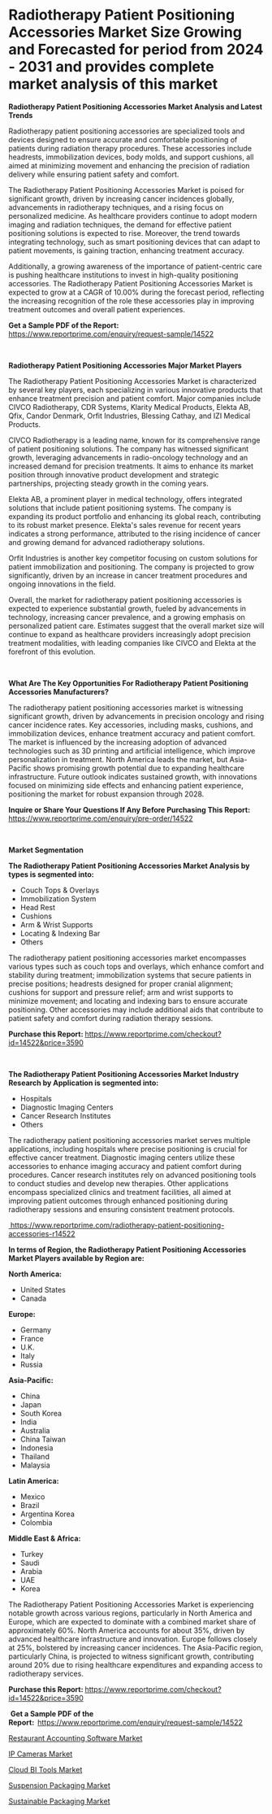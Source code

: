 <p><h1>Radiotherapy Patient Positioning Accessories Market Size Growing and Forecasted for period from 2024 - 2031 and provides complete market analysis of this market</h1></p><p><strong>Radiotherapy Patient Positioning Accessories Market Analysis and Latest Trends</strong></p>
<p><p>Radiotherapy patient positioning accessories are specialized tools and devices designed to ensure accurate and comfortable positioning of patients during radiation therapy procedures. These accessories include headrests, immobilization devices, body molds, and support cushions, all aimed at minimizing movement and enhancing the precision of radiation delivery while ensuring patient safety and comfort.</p><p>The Radiotherapy Patient Positioning Accessories Market is poised for significant growth, driven by increasing cancer incidences globally, advancements in radiotherapy techniques, and a rising focus on personalized medicine. As healthcare providers continue to adopt modern imaging and radiation techniques, the demand for effective patient positioning solutions is expected to rise. Moreover, the trend towards integrating technology, such as smart positioning devices that can adapt to patient movements, is gaining traction, enhancing treatment accuracy.</p><p>Additionally, a growing awareness of the importance of patient-centric care is pushing healthcare institutions to invest in high-quality positioning accessories. The Radiotherapy Patient Positioning Accessories Market is expected to grow at a CAGR of 10.00% during the forecast period, reflecting the increasing recognition of the role these accessories play in improving treatment outcomes and overall patient experiences.</p></p>
<p><strong>Get a Sample PDF of the Report:&nbsp;</strong> <a href="https://www.reportprime.com/enquiry/request-sample/14522?utm_campaign=31&utm_medium=2&utm_source=Github&utm_content=ia&utm_term=29112024&utm_id=radiotherapy-patient-positioning-accessories">https://www.reportprime.com/enquiry/request-sample/14522</a></p>
<p>&nbsp;</p>
<p><strong>Radiotherapy Patient Positioning Accessories Major Market Players</strong></p>
<p><p>The Radiotherapy Patient Positioning Accessories Market is characterized by several key players, each specializing in various innovative products that enhance treatment precision and patient comfort. Major companies include CIVCO Radiotherapy, CDR Systems, Klarity Medical Products, Elekta AB, Qfix, Candor Denmark, Orfit Industries, Blessing Cathay, and IZI Medical Products.</p><p>CIVCO Radiotherapy is a leading name, known for its comprehensive range of patient positioning solutions. The company has witnessed significant growth, leveraging advancements in radio-oncology technology and an increased demand for precision treatments. It aims to enhance its market position through innovative product development and strategic partnerships, projecting steady growth in the coming years.</p><p>Elekta AB, a prominent player in medical technology, offers integrated solutions that include patient positioning systems. The company is expanding its product portfolio and enhancing its global reach, contributing to its robust market presence. Elekta's sales revenue for recent years indicates a strong performance, attributed to the rising incidence of cancer and growing demand for advanced radiotherapy solutions.</p><p>Orfit Industries is another key competitor focusing on custom solutions for patient immobilization and positioning. The company is projected to grow significantly, driven by an increase in cancer treatment procedures and ongoing innovations in the field.</p><p>Overall, the market for radiotherapy patient positioning accessories is expected to experience substantial growth, fueled by advancements in technology, increasing cancer prevalence, and a growing emphasis on personalized patient care. Estimates suggest that the overall market size will continue to expand as healthcare providers increasingly adopt precision treatment modalities, with leading companies like CIVCO and Elekta at the forefront of this evolution.</p></p>
<p>&nbsp;</p>
<p><strong>What Are The Key Opportunities For Radiotherapy Patient Positioning Accessories Manufacturers?</strong></p>
<p><p>The radiotherapy patient positioning accessories market is witnessing significant growth, driven by advancements in precision oncology and rising cancer incidence rates. Key accessories, including masks, cushions, and immobilization devices, enhance treatment accuracy and patient comfort. The market is influenced by the increasing adoption of advanced technologies such as 3D printing and artificial intelligence, which improve personalization in treatment. North America leads the market, but Asia-Pacific shows promising growth potential due to expanding healthcare infrastructure. Future outlook indicates sustained growth, with innovations focused on minimizing side effects and enhancing patient experience, positioning the market for robust expansion through 2028.</p></p>
<p><strong>Inquire or Share Your Questions If Any Before Purchasing This Report:</strong> <a href="https://www.reportprime.com/enquiry/pre-order/14522?utm_campaign=31&utm_medium=2&utm_source=Github&utm_content=ia&utm_term=29112024&utm_id=radiotherapy-patient-positioning-accessories">https://www.reportprime.com/enquiry/pre-order/14522</a></p>
<p>&nbsp;</p>
<p><strong>Market Segmentation</strong></p>
<p><strong>The Radiotherapy Patient Positioning Accessories Market Analysis by types is segmented into:</strong></p>
<p><ul><li>Couch Tops & Overlays</li><li>Immobilization System</li><li>Head Rest</li><li>Cushions</li><li>Arm & Wrist Supports</li><li>Locating & Indexing Bar</li><li>Others</li></ul></p>
<p><p>The radiotherapy patient positioning accessories market encompasses various types such as couch tops and overlays, which enhance comfort and stability during treatment; immobilization systems that secure patients in precise positions; headrests designed for proper cranial alignment; cushions for support and pressure relief; arm and wrist supports to minimize movement; and locating and indexing bars to ensure accurate positioning. Other accessories may include additional aids that contribute to patient safety and comfort during radiation therapy sessions.</p></p>
<p><strong>Purchase this Report:&nbsp;</strong><a href="https://www.reportprime.com/checkout?id=14522&price=3590&utm_campaign=31&utm_medium=2&utm_source=Github&utm_content=ia&utm_term=29112024&utm_id=radiotherapy-patient-positioning-accessories">https://www.reportprime.com/checkout?id=14522&price=3590</a></p>
<p>&nbsp;</p>
<p><strong>The Radiotherapy Patient Positioning Accessories Market Industry Research by Application is segmented into:</strong></p>
<p><ul><li>Hospitals</li><li>Diagnostic Imaging Centers</li><li>Cancer Research Institutes</li><li>Others</li></ul></p>
<p><p>The radiotherapy patient positioning accessories market serves multiple applications, including hospitals where precise positioning is crucial for effective cancer treatment. Diagnostic imaging centers utilize these accessories to enhance imaging accuracy and patient comfort during procedures. Cancer research institutes rely on advanced positioning tools to conduct studies and develop new therapies. Other applications encompass specialized clinics and treatment facilities, all aimed at improving patient outcomes through enhanced positioning during radiotherapy sessions and ensuring consistent treatment protocols.</p></p>
<p><a href="https://www.reportprime.com/radiotherapy-patient-positioning-accessories-r14522?utm_campaign=31&utm_medium=2&utm_source=Github&utm_content=ia&utm_term=29112024&utm_id=radiotherapy-patient-positioning-accessories">&nbsp;https://www.reportprime.com/radiotherapy-patient-positioning-accessories-r14522</a></p>
<p><strong>In terms of Region, the Radiotherapy Patient Positioning Accessories Market Players available by Region are:</strong></p>
<p>
    <p> <strong> North America: </strong>
        <ul>
            <li>United States</li>
            <li>Canada</li>
        </ul>
        </p> 
    <p> <strong> Europe: </strong>
        <ul>
            <li>Germany</li>
            <li>France</li>
            <li>U.K.</li>
            <li>Italy</li>
            <li>Russia</li>
        </ul>
        </p> 
    <p> <strong> Asia-Pacific: </strong>
        <ul>
            <li>China</li>
            <li>Japan</li>
            <li>South Korea</li>
            <li>India</li>
            <li>Australia</li>
            <li>China Taiwan</li>
            <li>Indonesia</li>
            <li>Thailand</li>
            <li>Malaysia</li>
        </ul>
        </p> 
    <p> <strong> Latin America: </strong>
        <ul>
            <li>Mexico</li>
            <li>Brazil</li>
            <li>Argentina Korea</li>
            <li>Colombia</li>
        </ul>
        </p> 
    <p> <strong> Middle East & Africa: </strong>
        <ul>
            <li>Turkey</li>
            <li>Saudi</li>
            <li>Arabia</li>
            <li>UAE</li>
            <li>Korea</li>
        </ul>
    </p>
    </p>
<p><p>The Radiotherapy Patient Positioning Accessories Market is experiencing notable growth across various regions, particularly in North America and Europe, which are expected to dominate with a combined market share of approximately 60%. North America accounts for about 35%, driven by advanced healthcare infrastructure and innovation. Europe follows closely at 25%, bolstered by increasing cancer incidences. The Asia-Pacific region, particularly China, is projected to witness significant growth, contributing around 20% due to rising healthcare expenditures and expanding access to radiotherapy services.</p></p>
<p><strong>Purchase this Report: </strong><a href="https://www.reportprime.com/checkout?id=14522&price=3590&utm_campaign=31&utm_medium=2&utm_source=Github&utm_content=ia&utm_term=29112024&utm_id=radiotherapy-patient-positioning-accessories">https://www.reportprime.com/checkout?id=14522&price=3590</a></p>
<p>&nbsp;<strong>Get a Sample PDF of the Report:&nbsp;&nbsp;</strong><a href="https://www.reportprime.com/enquiry/request-sample/14522?utm_campaign=31&utm_medium=2&utm_source=Github&utm_content=ia&utm_term=29112024&utm_id=radiotherapy-patient-positioning-accessories">https://www.reportprime.com/enquiry/request-sample/14522</a></p>
<p><strong></strong></p>
<p><p><a href="https://github.com/rahu1506/Market-Research-Report-List-6/blob/main/restaurant-accounting-software-market.md?utm_campaign=31&utm_medium=2&utm_source=Github&utm_content=ia&utm_term=29112024&utm_id=radiotherapy-patient-positioning-accessories">Restaurant Accounting Software Market</a></p><p><a href="https://issuu.com/reportprime-2/docs/ip-cameras-market-size-2030.pptx?utm_campaign=31&utm_medium=2&utm_source=Github&utm_content=ia&utm_term=29112024&utm_id=radiotherapy-patient-positioning-accessories">IP Cameras Market</a></p><p><a href="https://github.com/juniordelafrance/Market-Research-Report-List-5/blob/main/cloud-bi-tools-market.md?utm_campaign=31&utm_medium=2&utm_source=Github&utm_content=ia&utm_term=29112024&utm_id=radiotherapy-patient-positioning-accessories">Cloud BI Tools Market</a></p><p><a href="https://www.linkedin.com/pulse/suspension-packaging-market-strategic-insights-product-wv0gf?utm_campaign=31&utm_medium=2&utm_source=Github&utm_content=ia&utm_term=29112024&utm_id=radiotherapy-patient-positioning-accessories">Suspension Packaging Market</a></p><p><a href="https://www.linkedin.com/pulse/sustainable-packaging-industry-sector-new-technologies-market-fh85e?utm_campaign=31&utm_medium=2&utm_source=Github&utm_content=ia&utm_term=29112024&utm_id=radiotherapy-patient-positioning-accessories">Sustainable Packaging Market</a></p></p>